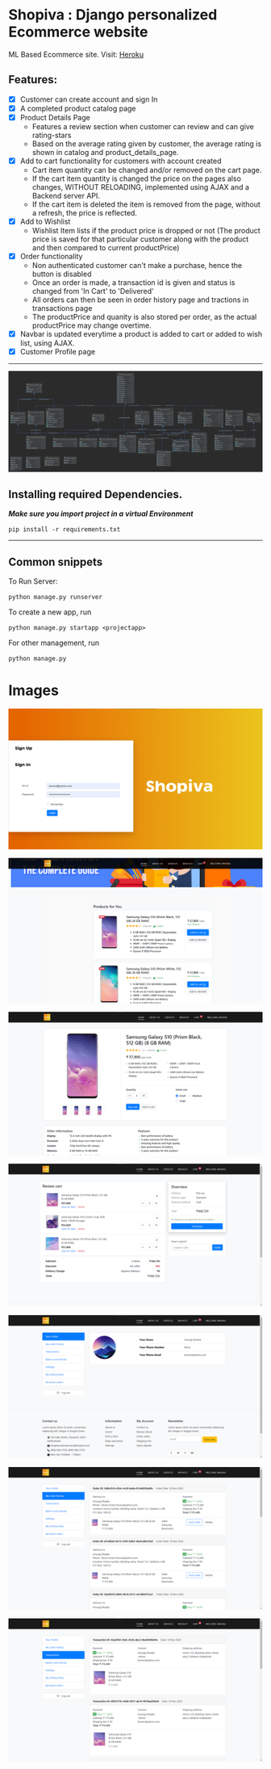 # Shopiva : Django personalized Ecommerce website
ML Based Ecommerce site.
Visit: [Heroku](https://shopiva.herokuapp.com/)
## Features:
- [X] Customer can create account and sign In 
- [X] A completed product catalog page
- [X] Product Details Page
    - Features a review section when customer can review and can give rating-stars
    - Based on the average rating given by customer, the average rating is shown in catalog and product_details_page.
- [X] Add to cart functionality for customers with account created
    - Cart item quantity can be changed and/or removed on the cart page.
    - If the cart item quantity is changed the price on the pages also changes, WITHOUT RELOADING, implemented using AJAX and a Backend server API.
    - If the cart item is deleted the item is removed from the page, without a refresh, the price is reflected.
- [x] Add to Wishlist
    - Wishlist Item lists if the product price is dropped or not (The product price is saved for that particular customer along with the product and then compared to current productPrice)
- [X] Order functionality
    - Non authenticated customer can't make a purchase, hence the button is disabled
    - Once an order is made, a transaction id is given and status is changed from 'In Cart' to 'Delivered'
    - All orders can then be seen in order history page and tractions in transactions page
    - The productPrice and quanity is also stored per order, as the actual productPrice may change overtime.
- [X] Navbar is updated everytime a product is added to cart or added to wish list, using AJAX.
- [X] Customer Profile page
---
![Er Diagram](Shopiva/images/db.svg)
## Installing required Dependencies. 

***Make sure you import project in a virtual Environment***
```
pip install -r requirements.txt
```
---
## Common snippets
To Run Server:
```
python manage.py runserver
```
To create a new app, run
```
python manage.py startapp <projectapp>
```
For other management, run
```
python manage.py
```
# Images
![login/signin](Shopiva/images/Screenshot%202020-11-17%20194111.png)


![homepage](Shopiva/images/Screenshot%202020-11-17%20194244.png)


![productdetailspage](Shopiva/images/Screenshot%202020-11-17%20194317.png)


![cartpage](Shopiva/images/Screenshot%202020-11-17%20194351.png)


![profilepage](Shopiva/images/Screenshot%202020-11-17%20194426.png)


![orderspage](Shopiva/images/Screenshot%202020-11-17%20194454.png)


![transactionspage](Shopiva/images/Screenshot%202020-11-17%20194519.png)






